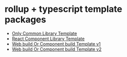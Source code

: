 # rollup + typescript template packages

- [Only Common Library Template](./library-only/README.md)
- [React Component Library Template](./react-library/README.md)
- [Web build Or Component build Template v1](./web-library-v1/README.md)
- [Web build Or Component build Template v2](./web-library-v2/README.md)
